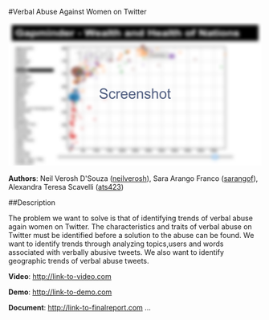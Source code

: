 #Verbal Abuse Against Women on Twitter


![alt text](https://raw.githubusercontent.com/CristianFelix/infoviz/master/Screen.png "Screenshot")


**Authors**: Neil Verosh D'Souza ([neilverosh](https://github.com/neilverosh)), Sara Arango Franco ([sarangof](https://github.com/sarangof)), Alexandra Teresa Scavelli ([ats423](https://github.com/ats423))

##Description

The problem we want to solve is that of identifying trends of verbal abuse again women on Twitter. The characteristics and traits of verbal abuse on Twitter must be identified before a solution to the abuse can be found. We want to identify trends through analyzing topics,users and words associated with verbally abusive tweets. We also want to identify geographic trends of verbal abuse tweets.

**Video**: http://link-to-video.com

**Demo**: http://link-to-demo.com

**Document**: http://link-to-finalreport.com ...



